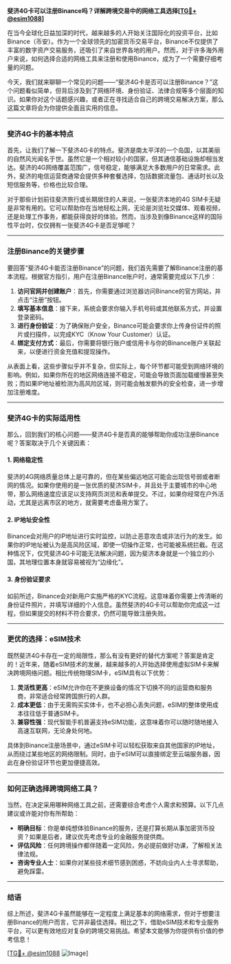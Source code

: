 **斐济4G卡可以注册Binance吗？详解跨境交易中的网络工具选择[[TG💪+ @esim1088](https://t.me/s/esim1088)]**

在当今全球化日益加深的时代，越来越多的人开始关注国际化的投资平台，比如Binance（币安）。作为一个全球领先的加密货币交易平台，Binance不仅提供了丰富的数字资产交易服务，还吸引了来自世界各地的用户。然而，对于许多海外用户来说，如何选择合适的网络工具来注册和使用Binance，成为了一个需要仔细考量的问题。

今天，我们就来聊聊一个常见的问题——“斐济4G卡是否可以注册Binance？”这个问题看似简单，但背后涉及到了网络环境、身份验证、法律合规等多个层面的知识。如果你对这个话题感兴趣，或者正在寻找适合自己的跨境交易解决方案，那么这篇文章将会为你提供全面且实用的信息。

---

### 斐济4G卡的基本特点

首先，让我们了解一下斐济4G卡的特点。斐济是南太平洋的一个岛国，以其美丽的自然风光闻名于世。虽然它是一个相对较小的国家，但其通信基础设施却相当发达。斐济的4G网络覆盖范围广，信号稳定，能够满足大多数用户的日常需求。此外，斐济的电信运营商通常会提供多种套餐选择，包括数据流量包、通话时长以及短信服务等，价格也比较合理。

对于那些计划前往斐济旅行或长期居住的人来说，一张斐济本地的4G SIM卡无疑是非常有用的。它可以帮助你在当地轻松上网，无论是浏览社交媒体、观看视频，还是处理工作事务，都能获得良好的体验。然而，当涉及到像Binance这样的国际性平台时，仅仅拥有一张斐济4G卡是否足够呢？

---

### 注册Binance的关键步骤

要回答“斐济4G卡能否注册Binance”的问题，我们首先需要了解Binance注册的基本流程。根据官方指引，用户在注册Binance账户时，通常需要完成以下几步：

1. **访问官网并创建账户**：首先，你需要通过浏览器访问Binance的官方网站，并点击“注册”按钮。
2. **填写基本信息**：接下来，系统会要求你输入手机号码或其他联系方式，并设置登录密码。
3. **进行身份验证**：为了确保账户安全，Binance可能会要求你上传身份证件的照片或扫描件，以完成KYC（Know Your Customer）认证。
4. **绑定支付方式**：最后，你需要将银行账户或信用卡与你的Binance账户关联起来，以便进行资金充值和提现操作。

从表面上看，这些步骤似乎并不复杂，但实际上，每个环节都可能受到网络环境的影响。例如，如果你所在的地区网络连接不稳定，可能会导致页面加载缓慢甚至失败；而如果IP地址被检测为高风险区域，则可能会触发额外的安全检查，进一步增加注册难度。

---

### 斐济4G卡的实际适用性

那么，回到我们的核心问题——斐济4G卡是否真的能够帮助你成功注册Binance呢？答案取决于几个关键因素：

#### 1. 网络稳定性
斐济的4G网络质量总体上是可靠的，但在某些偏远地区可能会出现信号弱或者断网的情况。如果你使用的是一张优质的斐济SIM卡，并且处于主要城市的中心地带，那么网络速度应该足以支持网页浏览和表单提交。不过，如果你经常在户外活动，尤其是远离市区的地方，就需要考虑备用方案了。

#### 2. IP地址安全性
Binance会对用户的IP地址进行实时监控，以防止恶意攻击或非法行为的发生。如果你的IP地址被认为是高风险区域，即使一切操作正常，也可能被系统拦截。在这种情况下，仅凭斐济4G卡可能无法解决问题，因为斐济本身就是一个独立的小国，其地理位置本身就容易被视为“边缘化”。

#### 3. 身份验证要求
如前所述，Binance会对新用户实施严格的KYC流程。这意味着你需要上传清晰的身份证件照片，并填写详细的个人信息。虽然斐济的4G卡可以帮助你完成这一过程，但如果提交的材料不符合要求，仍然可能导致注册失败。

---

### 更优的选择：eSIM技术

既然斐济4G卡存在一定的局限性，那么有没有更好的替代方案呢？答案是肯定的！近年来，随着eSIM技术的发展，越来越多的人开始选择使用虚拟SIM卡来解决跨境网络问题。相比传统物理SIM卡，eSIM具有以下优势：

1. **灵活性更高**：eSIM允许你在不更换设备的情况下切换不同的运营商和服务商，非常适合经常跨国旅行的人群。
2. **成本更低**：由于无需购买实体卡，也不必担心丢失问题，eSIM的整体使用成本往往低于普通SIM卡。
3. **兼容性强**：现代智能手机普遍支持eSIM功能，这意味着你可以随时随地接入高速互联网，无论身处何地。

具体到Binance注册场景中，通过eSIM卡可以轻松获取来自其他国家的IP地址，从而绕过某些地区的网络限制。同时，由于eSIM可以直接绑定至云端服务器，因此在身份验证环节也更加便捷高效。

---

### 如何正确选择跨境网络工具？

当然，在决定采用哪种网络工具之前，还需要综合考虑个人需求和预算。以下几点建议或许能对你有所帮助：

- **明确目标**：你是单纯想体验Binance的服务，还是打算长期从事加密货币投资？如果是后者，建议优先考虑专业的金融服务提供商。
- **评估风险**：任何跨境操作都伴随着一定风险，务必提前做好功课，了解相关法律法规。
- **咨询专业人士**：如果你对某些技术细节感到困惑，不妨向业内人士寻求帮助，避免踩雷。

---

### 结语

综上所述，斐济4G卡虽然能够在一定程度上满足基本的网络需求，但对于想要注册Binance的用户而言，它并非最佳选择。相比之下，借助eSIM技术和专业服务平台，可以更有效地应对复杂的跨境交易挑战。希望本文能够为你提供有价值的参考信息！

[[TG💪+ @esim1088](https://t.me/s/esim1088) ![Image](https://i.postimg.cc/4NQfJmqS/Snipaste-2025-05-13-00-14-12.png)]